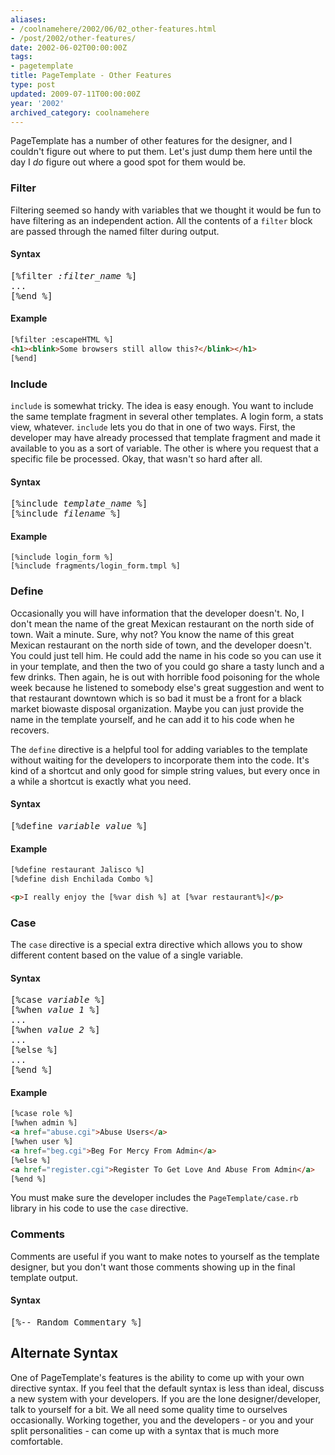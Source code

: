 ```yaml
---
aliases:
- /coolnamehere/2002/06/02_other-features.html
- /post/2002/other-features/
date: 2002-06-02T00:00:00Z
tags:
- pagetemplate
title: PageTemplate - Other Features
type: post
updated: 2009-07-11T00:00:00Z
year: '2002'
archived_category: coolnamehere
---
```

<!--more-->
PageTemplate has a number of other features for the designer, and I couldn't 
figure out where to put them. Let's just dump them here until the day I *do* 
figure out where a good spot for them would be.

### Filter

Filtering seemed so handy with variables that we thought it would be fun to 
have filtering as an independent action. All the contents of a `filter` block 
are passed through the named filter during output.

#### Syntax

<pre>
[%filter <em>:filter_name</em> %]
...
[%end %]
</pre>

#### Example

``` html
[%filter :escapeHTML %]
<h1><blink>Some browsers still allow this?</blink></h1>
[%end]
```

### Include

`include` is somewhat tricky. The idea is easy enough. You want to include the 
same template fragment in several other templates. A login form, a stats view, 
whatever. `include` lets you do that in one of two ways. First, the developer 
may have already processed that template fragment and made it available to you 
as a sort of variable. The other is where you request that a specific file be 
processed. Okay, that wasn't so hard after all.

#### Syntax

<pre>
[%include <em>template_name</em> %]
[%include <em>filename</em> %]
</pre>

#### Example

    [%include login_form %]
    [%include fragments/login_form.tmpl %]

### Define

Occasionally you will have information that the developer doesn't. No, I 
don't mean the name of the great Mexican restaurant on the north side of 
town. Wait a minute. Sure, why not? You know the name of this great Mexican 
restaurant on the north side of town, and the developer doesn't. You could 
just tell him. He could add the name in his code so you can use it in your 
template, and then the two of you could go share a tasty lunch and a few 
drinks. Then again, he is out with horrible food poisoning for the whole 
week because he listened to somebody else's great suggestion and went to 
that restaurant downtown which is so bad it must be a front for a 
black market biowaste disposal organization. Maybe you can just provide the 
name in the template yourself, and he can add it to his code when he recovers.

The `define` directive is a helpful tool for adding variables to the template 
without waiting for the developers to incorporate them into the code. It's kind 
of a shortcut and only good for simple string values, but every once in a 
while a shortcut is exactly what you need.

#### Syntax

<pre>
[%define <em>variable value</em> %]
</pre>

#### Example

``` html
[%define restaurant Jalisco %]
[%define dish Enchilada Combo %]

<p>I really enjoy the [%var dish %] at [%var restaurant%]</p>
```

### Case

The `case` directive is a special extra directive which allows you to show 
different content based on the value of a single variable.

#### Syntax

<pre>
[%case <em>variable</em> %]
[%when <em>value 1</em> %]
...
[%when <em>value 2</em> %]
...
[%else %]
...
[%end %]
</pre>

#### Example

``` html
[%case role %]
[%when admin %]
<a href="abuse.cgi">Abuse Users</a>
[%when user %]
<a href="beg.cgi">Beg For Mercy From Admin</a>
[%else %]
<a href="register.cgi">Register To Get Love And Abuse From Admin</a>
[%end %]
```

You must make sure the developer includes the `PageTemplate/case.rb` library in his code to use the `case` directive.

### Comments

Comments are useful if you want to make notes to yourself as the template 
designer, but you don't want those comments showing up in the final 
template output.

#### Syntax

<pre>
[%-- Random Commentary %]
</pre>

## Alternate Syntax

One of PageTemplate's features is the ability to come up with your own 
directive syntax. If you feel that the default syntax is less than ideal, 
discuss a new system with your developers. If you are the lone designer/developer, 
talk to yourself for a bit. We all need some quality time to ourselves 
occasionally. Working together, you and the developers - or you and your split 
personalities - can come up with a syntax that is much more comfortable.



